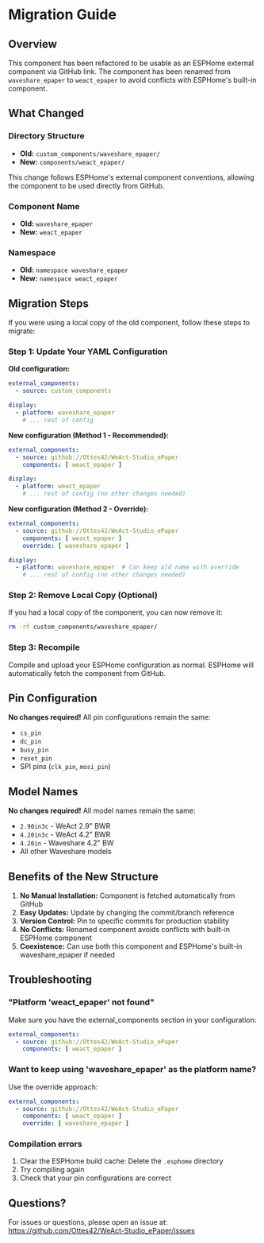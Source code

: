 # Migration Guide

## Overview

This component has been refactored to be usable as an ESPHome external component via GitHub link. The component has been renamed from `waveshare_epaper` to `weact_epaper` to avoid conflicts with ESPHome's built-in component.

## What Changed

### Directory Structure
- **Old:** `custom_components/waveshare_epaper/`
- **New:** `components/weact_epaper/`

This change follows ESPHome's external component conventions, allowing the component to be used directly from GitHub.

### Component Name
- **Old:** `waveshare_epaper`
- **New:** `weact_epaper`

### Namespace
- **Old:** `namespace waveshare_epaper`
- **New:** `namespace weact_epaper`

## Migration Steps

If you were using a local copy of the old component, follow these steps to migrate:

### Step 1: Update Your YAML Configuration

**Old configuration:**
```yaml
external_components:
  - source: custom_components

display:
  - platform: waveshare_epaper
    # ... rest of config
```

**New configuration (Method 1 - Recommended):**
```yaml
external_components:
  - source: github://Ottes42/WeAct-Studio_ePaper
    components: [ weact_epaper ]

display:
  - platform: weact_epaper
    # ... rest of config (no other changes needed)
```

**New configuration (Method 2 - Override):**
```yaml
external_components:
  - source: github://Ottes42/WeAct-Studio_ePaper
    components: [ weact_epaper ]
    override: [ waveshare_epaper ]

display:
  - platform: waveshare_epaper  # Can keep old name with override
    # ... rest of config (no other changes needed)
```

### Step 2: Remove Local Copy (Optional)

If you had a local copy of the component, you can now remove it:
```bash
rm -rf custom_components/waveshare_epaper/
```

### Step 3: Recompile

Compile and upload your ESPHome configuration as normal. ESPHome will automatically fetch the component from GitHub.

## Pin Configuration

**No changes required!** All pin configurations remain the same:
- `cs_pin`
- `dc_pin`
- `busy_pin`
- `reset_pin`
- SPI pins (`clk_pin`, `mosi_pin`)

## Model Names

**No changes required!** All model names remain the same:
- `2.90in3c` - WeAct 2.9" BWR
- `4.20in3c` - WeAct 4.2" BWR
- `4.20in` - Waveshare 4.2" BW
- All other Waveshare models

## Benefits of the New Structure

1. **No Manual Installation:** Component is fetched automatically from GitHub
2. **Easy Updates:** Update by changing the commit/branch reference
3. **Version Control:** Pin to specific commits for production stability
4. **No Conflicts:** Renamed component avoids conflicts with built-in ESPHome component
5. **Coexistence:** Can use both this component and ESPHome's built-in waveshare_epaper if needed

## Troubleshooting

### "Platform 'weact_epaper' not found"

Make sure you have the external_components section in your configuration:
```yaml
external_components:
  - source: github://Ottes42/WeAct-Studio_ePaper
    components: [ weact_epaper ]
```

### Want to keep using 'waveshare_epaper' as the platform name?

Use the override approach:
```yaml
external_components:
  - source: github://Ottes42/WeAct-Studio_ePaper
    components: [ weact_epaper ]
    override: [ waveshare_epaper ]
```

### Compilation errors

1. Clear the ESPHome build cache: Delete the `.esphome` directory
2. Try compiling again
3. Check that your pin configurations are correct

## Questions?

For issues or questions, please open an issue at:
https://github.com/Ottes42/WeAct-Studio_ePaper/issues
